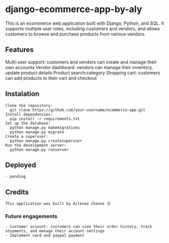 # django-ecommerce-app-by-aly

This is an ecommerce web application built with Django, Python, and SQL. It supports multiple user roles, including customers and vendors, and allows customers to browse and purchase products from various vendors.

## Features

Multi-user support: customers and vendors can create and manage their own accounts
Vendor dashboard: vendors can manage their inventory, update product details
Product search:category
Shopping cart: customers can add products to their cart and checkout


## Instalation
```
Clone the repository:
  git clone https://github.com/your-username/ecommerce-app.git
Install dependencies:
  pip install -r requirements.txt
Set up the database:
  python manage.py makemigrations
  python manage.py migrate
Create a superuser:
  python manage.py createsuperuser
Run the development server:
  python manage.py runserver
```

## Deployed 
```
- pending
```

## Credits
```
This application was built by Ailenez Chavez 😊
```

### Future engagements 
```
- Customer account: customers can view their order history, track shipments, and manage their account settings
- Implement card and paypal payment
```

